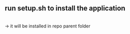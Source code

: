 <h2>run setup.sh to install the application</h2> 
<br>
-> it will be installed in repo parent folder

